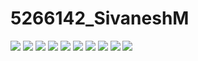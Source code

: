 # 5266142_SivaneshM
![](SDLC/5266142_SivaneshM_Agile.png)
![](GIT/5266142_SivaneshM_Codesignal_GIT.png)
![](GIT/5266142_SivaneshM_Simplilearn_GIT.png)
![](Linux/history_1.PNG)
![](Linux/History_2.PNG)
![](Linux/History_3.PNG)
![](Linux/HIstory_4.PNG)
![](Linux/history_5.PNG)
![](Linux/history_6.PNG)
![](Linux/history_7.PNG)
